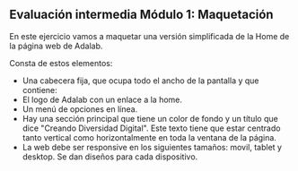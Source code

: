 ## Evaluación intermedia Módulo 1: Maquetación

En este ejercicio vamos a maquetar una versión simplificada de la Home de la página web de Adalab.

Consta de estos elementos:
- Una cabecera fija, que ocupa todo el ancho de la pantalla y que contiene:
- El logo de Adalab con un enlace a la home.
- Un menú de opciones en línea.
- Hay una sección principal que tiene un color de fondo y un título que dice "Creando Diversidad Digital". Este texto tiene que estar centrado tanto vertical como horizontalmente en toda la ventana de la página.
- La web debe ser responsive en los siguientes tamaños: movil, tablet y desktop. Se dan diseños para cada dispositivo.
